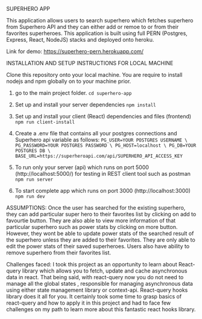 SUPERHERO APP

This application allows users to search superhero which fetches superhero from Superhero API and they can either add or remoe to or from their favorites superheroes. This application is built using full PERN (Postgres, Express, React, NodeJS) stacks and deployed onto heroku.

Link for demo: https://superhero-pern.herokuapp.com/

INSTALLATION AND SETUP INSTRUCTIONS FOR LOCAL MACHINE

Clone this repository onto your local machine. You are require to install nodejs and npm globally on to your machine prior.

1. go to the main project folder.
   `cd superhero-app`

2. Set up and install your server dependencies
   `npm install`

3. Set up and install your client (React) dependencies and files (frontend)
   `npm run client-install`

4. Create a .env file that contains all your postgres connections and Superhero api variable as follows:
   `PG_USER=YOUR POSTGRES USERNAME \ PG_PASSWORD=YOUR POSTGRES PASSWORD \ PG_HOST=localhost \ PG_DB=YOUR POSTGRES DB \ BASE_URL=https://superheroapi.com/api/SUPERHERO_API_ACCESS_KEY `

5. To run only your server (api) which runs on port 5000 (http://localhost:5000/) for testing in REST client tool such as postman
   `npm run server`

6. To start complete app which runs on port 3000 (http://localhost:3000)
   `npm run dev`

ASSUMPTIONS:
Once the user has searched for the existing superhero, they can add particular super hero to their favorites list by clicking on add to favourtie button. They are also able to view more information of that particular superhero such as power stats by clicking on more button. However, they wont be able to update power stats of the searched result of the superhero unless they are added to their favorites. They are only able to edit the power stats of their saved superheroes.
Users also have ability to remove superhero from their favorites list.

Challenges faced:
I took this project as an opportunity to learn about React-query library which allows you to fetch, update and cache asynchronous data in react. That being said, with react-query now you do not need to manage all the global states , responsible for managing asynchronous data using either state management library or context-api. React-query hooks library does it all for you. It certainly took some time to grasp basics of react-query and how to apply it in this project and had to face few challenges on my path to learn more about this fantastic react hooks library.
